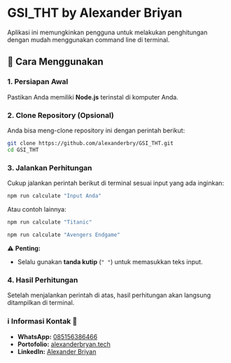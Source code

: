 # GSI_THT by Alexander Briyan

Aplikasi ini memungkinkan pengguna untuk melakukan penghitungan dengan mudah menggunakan command line di terminal.

## 📌 Cara Menggunakan

### 1. **Persiapan Awal**
Pastikan Anda memiliki **Node.js** terinstal di komputer Anda.

### 2. **Clone Repository** (Opsional)
Anda bisa meng-clone repository ini dengan perintah berikut:
```sh
git clone https://github.com/alexanderbry/GSI_THT.git
cd GSI_THT
```

### 3. **Jalankan Perhitungan**
Cukup jalankan perintah berikut di terminal sesuai input yang ada inginkan:
```sh
npm run calculate "Input Anda"
```
Atau contoh lainnya:
```sh
npm run calculate "Titanic"
```
```sh
npm run calculate "Avengers Endgame"
```

⚠ **Penting:**
- Selalu gunakan **tanda kutip** (`" "`) untuk memasukkan teks input.

### 4. **Hasil Perhitungan**
Setelah menjalankan perintah di atas, hasil perhitungan akan langsung ditampilkan di terminal.

### ℹ Informasi Kontak 🚀

* **WhatsApp:** [085156386466](wa.me/6285156386466)
* **Portofolio:** [alexanderbryan.tech](https://alexanderbryan.tech)
* **LinkedIn:** [Alexander Briyan](https://www.linkedin.com/in/alexanderbriyan/)

